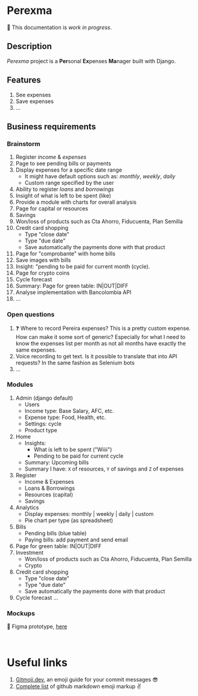 # Perexma
:construction: This documentation is _work in progress_.

## Description
_Perexma_ project is a **Per**sonal **Ex**penses **Ma**nager built with Django.

## Features
1. See expenses
1. Save expenses
1. ...

## Business requirements
### Brainstorm
1. Register _income_ & _expenses_
1. Page to see pending bills or payments
1. Display expenses for a specific date range
    - It might have default options such as: _monthly_, _weekly_, _daily_
    - Custom range specified by the user
1. Ability to register _loans_ and _borrowings_
1. Insight of what is left to be spent (like)
1. Provide a module with charts for overall analysis
1. Page for capital or resources
1. Savings
1. Won/loss of products such as Cta Ahorro, Fiducuenta, Plan Semilla
1. Credit card shopping
    - Type "close date"
    - Type "due date"
    - Save automatically the payments done with that product
1. Page for "comprobante" with home bills
1. Save images with bills
1. Insight: "pending to be paid for current month (cycle).
1. Page for crypto coins
1. Cycle forecast
1. Summary: Page for green table: IN|OUT|DIFF
1. Analyse implementation with Bancolombia API
1. ...


### Open questions
1. :question: Where to record Pereira expenses? This is a pretty custom expense. How can make it some sort of generic? Especially for what I need to know the expenses list per month as not all months have exactly the same expenses.
1. Voice recording to get text. Is it possible to translate that into API requests? In the same fashion as Selenium bots
1. ...

### Modules
1. Admin (django default)
    + Users
    + Income type: Base Salary, AFC, etc.
    + Expense type: Food, Health, etc. 
    + Settings: cycle
    + Product type
1. Home
    + Insights: 
        - What is left to be spent ("Wiiii")
        - Pending to be paid for current cycle
    + Summary: Upcoming bills
    + Summary I have: `X` of resources, `Y` of savings and `Z` of expenses
1. Register
    + Income & Expenses
    + Loans & Borrowings
    + Resources (capital)
    + Savings
1. Analytics
    + Display expenses: monthly | weekly | daily | custom
    + Pie chart per type (as spreadsheet)
1. Bills
    + Pending bills (blue table)
    + Paying bills: add payment and send email
1. Page for green table: IN|OUT|DIFF
1. Investment
    + Won/loss of products such as Cta Ahorro, Fiducuenta, Plan Semilla
    + Crypto
1. Credit card shopping
    - Type "close date"
    - Type "due date"
    - Save automatically the payments done with that product
1. Cycle forecast
...

### Mockups
:art: Figma prototype, [here](https://www.figma.com/proto/jpNcJYN0gp24hvZocYYDtg/Perexma?node-id=3-4&scaling=scale-down&page-id=0%3A1)

<br>

# Useful links
1. [Gitmoji.dev](https://gitmoji.dev/), an emoji guide for your commit messages :sunglasses:
2. [Complete list](https://gist.github.com/rxaviers/7360908) of github markdown emoji markup :v:
